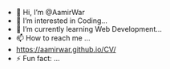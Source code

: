 - 👋 Hi, I’m @AamirWar
- 👀 I’m interested in Coding...
- 🌱 I’m currently learning Web Development...
- 📫 How to reach me ...
- https://aamirwar.github.io/CV/
- ⚡ Fun fact: ...
<!---
AamirWar/AamirWar is a ✨ special ✨ repository because its `README.md` (this file) appears on your GitHub profile.
You can click the Preview link to take a look at your changes.
--->
